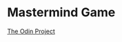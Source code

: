 # Mastermind Game
[The Odin Project](https://www.theodinproject.com/courses/ruby-programming/lessons/mastermind)
